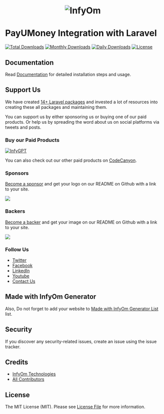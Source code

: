 <h1 align="center"><img src="https://assets.infyom.com/open-source/infyom-logo.png" alt="InfyOm"></h1>

PayUMoney Integration with Laravel
==========================

[![Total Downloads](https://poser.pugx.org/infyomlabs/laravel-payumoney/downloads)](https://packagist.org/packages/infyomlabs/laravel-payumoney)
[![Monthly Downloads](https://poser.pugx.org/infyomlabs/laravel-payumoney/d/monthly)](https://packagist.org/packages/infyomlabs/laravel-payumoney)
[![Daily Downloads](https://poser.pugx.org/infyomlabs/laravel-payumoney/d/daily)](https://packagist.org/packages/infyomlabs/laravel-payumoney)
[![License](https://poser.pugx.org/infyomlabs/laravel-payumoney/license)](https://packagist.org/packages/infyomlabs/laravel-payumoney)

## Documentation

Read [Documentation](https://infyom.com/open-source/laravel-payumoney/docs) for detailed installation steps and usage.

## Support Us

We have created [14+ Laravel packages](https://github.com/InfyOmLabs) and invested a lot of resources into creating these all packages and maintaining them.

You can support us by either sponsoring us or buying one of our paid products. Or help us by spreading the word about us on social platforms via tweets and posts.

### Buy our Paid Products

[![InfyGPT](https://assets.infyom.com/open-source/infygpt-inline.png)](https://bit.ly/infy-gpt)

You can also check out our other paid products on [CodeCanyon](https://1.envato.market/BXAnR1).

### Sponsors

[Become a sponsor](https://opencollective.com/infyomlabs#sponsor) and get your logo on our README on Github with a link to your site.

<a href="https://opencollective.com/infyomlabs#sponsor"><img src="https://opencollective.com/infyomlabs/sponsors.svg?width=890"></a>

### Backers

[Become a backer](https://opencollective.com/infyomlabs#backer) and get your image on our README on Github with a link to your site.

<a href="https://opencollective.com/infyomlabs#backer"><img src="https://opencollective.com/infyomlabs/backers.svg?width=890"></a>

### Follow Us

- [Twitter](https://twitter.com/infyom)
- [Facebook](https://www.facebook.com/infyom)
- [LinkedIn](https://in.linkedin.com/company/infyom-technologies)
- [Youtube](https://www.youtube.com/channel/UC8IvwfChD6i7Wp4yZp3tNsQ)
- [Contact Us](https://infyom.com/contact-us)

## Made with InfyOm Generator

Also, Do not forget to add your website to [Made with InfyOm Generator List](https://github.com/InfyOmLabs/laravel-generator/blob/develop/made-with-generator.md) list.

## Security

If you discover any security-related issues, create an issue using the issue tracker.

## Credits

- [InfyOm Technologies](https://github.com/infyomlabs)
- [All Contributors](../../contributors)

## License

The MIT License (MIT). Please see [License File](LICENSE.md) for more information.
